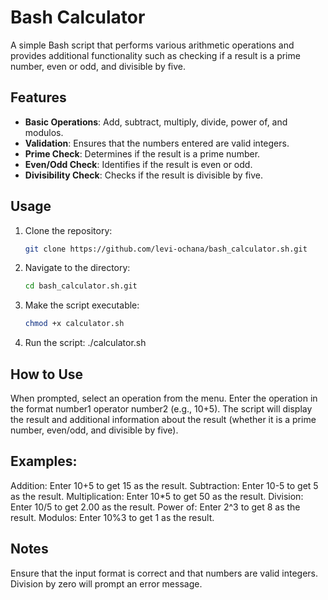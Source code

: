 # Bash Calculator

A simple Bash script that performs various arithmetic operations and provides additional functionality such as checking if a result is a prime number, even or odd, and divisible by five.

## Features

- **Basic Operations**: Add, subtract, multiply, divide, power of, and modulos.
- **Validation**: Ensures that the numbers entered are valid integers.
- **Prime Check**: Determines if the result is a prime number.
- **Even/Odd Check**: Identifies if the result is even or odd.
- **Divisibility Check**: Checks if the result is divisible by five.

## Usage

1. Clone the repository:
   ```bash
   git clone https://github.com/levi-ochana/bash_calculator.sh.git

2. Navigate to the directory:
   ```bash
   cd bash_calculator.sh.git

3. Make the script executable:
   ```bash
   chmod +x calculator.sh

4. Run the script:
  ./calculator.sh

## How to Use

When prompted, select an operation from the menu.
Enter the operation in the format number1 operator number2 (e.g., 10+5).
The script will display the result and additional information about the result (whether it is a prime number, even/odd, and divisible by five).

## Examples:

Addition: Enter 10+5 to get 15 as the result.
Subtraction: Enter 10-5 to get 5 as the result.
Multiplication: Enter 10*5 to get 50 as the result.
Division: Enter 10/5 to get 2.00 as the result.
Power of: Enter 2^3 to get 8 as the result.
Modulos: Enter 10%3 to get 1 as the result.


## Notes
Ensure that the input format is correct and that numbers are valid integers.
Division by zero will prompt an error message.


